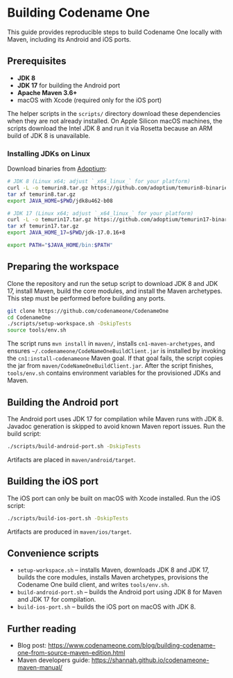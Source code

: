 # Building Codename One

This guide provides reproducible steps to build Codename One locally with Maven, including its Android and iOS ports.

## Prerequisites

- **JDK 8**
- **JDK 17** for building the Android port
- **Apache Maven 3.6+**
- macOS with Xcode (required only for the iOS port)

The helper scripts in the `scripts/` directory download these dependencies when they are not already installed. On Apple Silicon
macOS machines, the scripts download the Intel JDK 8 and run it via Rosetta because an ARM build of JDK 8 is unavailable.

### Installing JDKs on Linux

Download binaries from [Adoptium](https://adoptium.net):

```bash
# JDK 8 (Linux x64; adjust `_x64_linux_` for your platform)
curl -L -o temurin8.tar.gz https://github.com/adoptium/temurin8-binaries/releases/download/jdk8u462-b08/OpenJDK8U-jdk_x64_linux_hotspot_8u462b08.tar.gz
tar xf temurin8.tar.gz
export JAVA_HOME=$PWD/jdk8u462-b08

# JDK 17 (Linux x64; adjust `_x64_linux_` for your platform)
curl -L -o temurin17.tar.gz https://github.com/adoptium/temurin17-binaries/releases/download/jdk-17.0.16%2B8/OpenJDK17U-jdk_x64_linux_hotspot_17.0.16_8.tar.gz
tar xf temurin17.tar.gz
export JAVA_HOME_17=$PWD/jdk-17.0.16+8

export PATH="$JAVA_HOME/bin:$PATH"
```

## Preparing the workspace

Clone the repository and run the setup script to download JDK 8 and JDK 17, install Maven, build the core modules, and install the Maven archetypes. This step must be performed before building any ports.

```bash
git clone https://github.com/codenameone/CodenameOne
cd CodenameOne
./scripts/setup-workspace.sh -DskipTests
source tools/env.sh
```

The script runs `mvn install` in `maven/`, installs `cn1-maven-archetypes`, and ensures `~/.codenameone/CodeNameOneBuildClient.jar` is installed by invoking the `cn1:install-codenameone` Maven goal. If that goal fails, the script copies the jar from `maven/CodeNameOneBuildClient.jar`. After the script finishes, `tools/env.sh` contains environment variables for the provisioned JDKs and Maven.

## Building the Android port

The Android port uses JDK 17 for compilation while Maven runs with JDK 8. Javadoc generation is skipped to avoid known Maven
report issues. Run the build script:

```bash
./scripts/build-android-port.sh -DskipTests
```

Artifacts are placed in `maven/android/target`.

## Building the iOS port

The iOS port can only be built on macOS with Xcode installed. Run the iOS script:

```bash
./scripts/build-ios-port.sh -DskipTests
```

Artifacts are produced in `maven/ios/target`.

## Convenience scripts

- `setup-workspace.sh` – installs Maven, downloads JDK 8 and JDK 17, builds the core modules, installs Maven archetypes, provisions the Codename One build client, and writes `tools/env.sh`.
- `build-android-port.sh` – builds the Android port using JDK 8 for Maven and JDK 17 for compilation.
- `build-ios-port.sh` – builds the iOS port on macOS with JDK 8.

## Further reading

- Blog post: <https://www.codenameone.com/blog/building-codename-one-from-source-maven-edition.html>
- Maven developers guide: <https://shannah.github.io/codenameone-maven-manual/>
